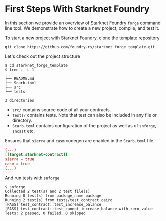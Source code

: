 # First Steps With Starknet Foundry

In this section we provide an overview of Starknet Foundry `forge` command line tool.
We demonstrate how to create a new project, compile, and test it.

To start a new project with Starknet Foundry, clone the template repository

```shell
git clone https://github.com/foundry-rs/starknet_forge_template.git
```

Let's check out the project structure

```shell
$ cd starknet_forge_template
$ tree . -L 1
.
├── README.md
├── Scarb.toml
├── src
└── tests

3 directories
```

* `src/` contains source code of all your contracts.
* `tests/` contains tests. Note that test can also be included in any file or directory.
* `Scarb.toml` contains configuration of the project as well as of `snforge`, `sncast` etc.

Ensures that `sierra` and `casm` codegen are enabled in the `Scarb.toml` file.
```toml
(...)
[[target.starknet-contract]]
sierra = true
casm = true
(...)
```

And run tests with `snforge`

```shell
$ snforge
Collected 2 test(s) and 2 test file(s)
Running 0 test(s) from package_name package
Running 2 test(s) from tests/test_contract.cairo
[PASS] test_contract::test_increase_balance
[PASS] test_contract::test_cannot_increase_balance_with_zero_value
Tests: 2 passed, 0 failed, 0 skipped
```
